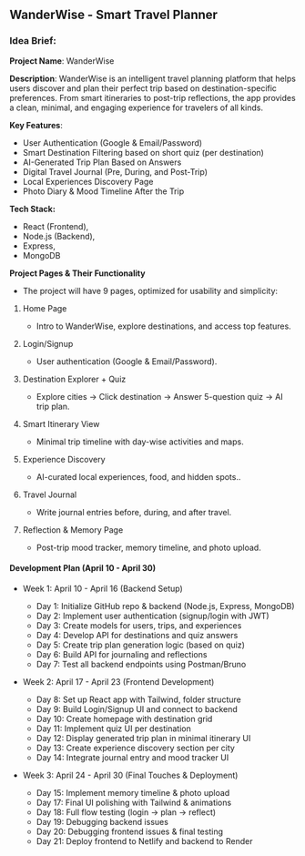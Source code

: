 ## WanderWise - Smart Travel Planner



### Idea Brief:
**Project Name**: WanderWise

**Description**:
WanderWise is an intelligent travel planning platform that helps users discover and plan their perfect trip based on destination-specific preferences. From smart itineraries to post-trip reflections, the app provides a clean, minimal, and engaging experience for travelers of all kinds.

**Key Features**:

 - User Authentication (Google & Email/Password)
 - Smart Destination Filtering based on short quiz (per destination)
 - AI-Generated Trip Plan Based on Answers
 - Digital Travel Journal (Pre, During, and Post-Trip)
 - Local Experiences Discovery Page
 - Photo Diary & Mood Timeline After the Trip


**Tech Stack:** 
 - React (Frontend), 
 - Node.js (Backend),
 - Express, 
 - MongoDB


**Project Pages & Their Functionality**
- The project will have 9 pages, optimized for usability and simplicity:






1. Home Page

    - Intro to WanderWise, explore destinations, and access top features.
2. Login/Signup
    - User authentication (Google & Email/Password).
3. Destination Explorer + Quiz
    - Explore cities → Click destination → Answer 5-question quiz → AI trip plan.
4. Smart Itinerary View
    - Minimal trip timeline with day-wise activities and maps.
5. Experience Discovery
    - AI-curated local experiences, food, and hidden spots..
6. Travel Journal
    - Write journal entries before, during, and after travel.
7. Reflection & Memory Page
    - Post-trip mood tracker, memory timeline, and photo upload.






#### Development Plan (April 10 - April 30)

- Week 1: April 10 - April 16 (Backend Setup)
    - Day 1: Initialize GitHub repo & backend (Node.js, Express, MongoDB)
    - Day 2: Implement user authentication (signup/login with JWT)
    - Day 3: Create models for users, trips, and experiences
    - Day 4: Develop API for destinations and quiz answers
    - Day 5: Create trip plan generation logic (based on quiz)
    - Day 6: Build API for journaling and reflections
    - Day 7: Test all backend endpoints using Postman/Bruno



- Week 2: April 17 - April 23 (Frontend Development)
    - Day 8: Set up React app with Tailwind, folder structure
    - Day 9: Build Login/Signup UI and connect to backend
    - Day 10: Create homepage with destination grid
    - Day 11: Implement quiz UI per destination
    - Day 12: Display generated trip plan in minimal itinerary UI
    - Day 13: Create experience discovery section per city
    - Day 14: Integrate journal entry and mood tracker UI




- Week 3: April 24 - April 30 (Final Touches & Deployment)
    - Day 15: Implement memory timeline & photo upload
    - Day 17: Final UI polishing with Tailwind & animations
    - Day 18: Full flow testing (login → plan → reflect)
    - Day 19: Debugging backend issues
    - Day 20: Debugging frontend issues & final testing
    - Day 21: Deploy frontend to Netlify and backend to Render

